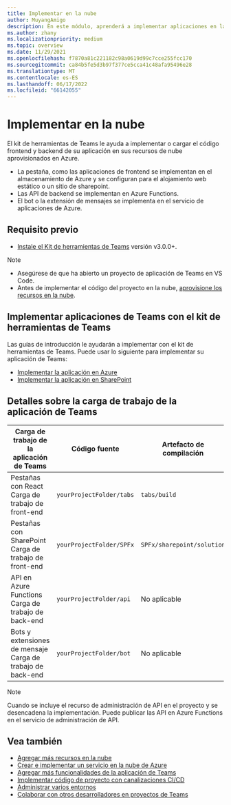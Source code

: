 ```yaml
---
title: Implementar en la nube
author: MuyangAmigo
description: En este módulo, aprenderá a implementar aplicaciones en la nube, Azure o SharePoint e implementar aplicaciones Teams mediante Teams Toolkit
ms.author: zhany
ms.localizationpriority: medium
ms.topic: overview
ms.date: 11/29/2021
ms.openlocfilehash: f7870a81c221182c98a0619d99c7cce255fcc170
ms.sourcegitcommit: ca84b5fe5d3b97f377ce5cca41c48afa95496e28
ms.translationtype: MT
ms.contentlocale: es-ES
ms.lasthandoff: 06/17/2022
ms.locfileid: "66142055"
---
```

# <a name="deploy-to-the-cloud"></a>Implementar en la nube

El kit de herramientas de Teams le ayuda a implementar o cargar el código frontend y backend de su aplicación en sus recursos de nube aprovisionados en Azure.

* La pestaña, como las aplicaciones de frontend se implementan en el almacenamiento de Azure y se configuran para el alojamiento web estático o un sitio de sharepoint.
* Las API de backend se implementan en Azure Functions.
* El bot o la extensión de mensajes se implementa en el servicio de aplicaciones de Azure.

## <a name="prerequisite"></a>Requisito previo

* [Instale el Kit de herramientas de Teams](https://marketplace.visualstudio.com/items?itemName=TeamsDevApp.ms-teams-vscode-extension) versión v3.0.0+.

> [!NOTE]
>
> * Asegúrese de que ha abierto un proyecto de aplicación de Teams en VS Code.
> * Antes de implementar el código del proyecto en la nube, [aprovisione los recursos en la nube](provision.md).

## <a name="deploy-teams-apps-using-teams-toolkit"></a>Implementar aplicaciones de Teams con el kit de herramientas de Teams

Las guías de introducción le ayudarán a implementar con el kit de herramientas de Teams. Puede usar lo siguiente para implementar su aplicación de Teams:

* [Implementar la aplicación en Azure](/microsoftteams/platform/sbs-gs-javascript?tabs=vscode%2Cvsc%2Cviscode%2Cvcode&tutorial-step=8&branch)
* [Implementar la aplicación en SharePoint](/microsoftteams/platform/sbs-gs-spfx?tabs=vscode%2Cviscode&tutorial-step=4&branch)

## <a name="details-on-teams-app-workload"></a>Detalles sobre la carga de trabajo de la aplicación de Teams

| Carga de trabajo de la aplicación de Teams | Código fuente | Artefacto de compilación| Recurso de destino |
|-------------|----------|---------------|---------------|
|Pestañas con React </br> Carga de trabajo de front-end| `yourProjectFolder/tabs`| `tabs/build` |Almacenamiento de Azure |
|Pestañas con SharePoint </br> Carga de trabajo de front-end | `yourProjectFolder/SPFx`| `SPFx/sharepoint/solution` |Catálogo de aplicaciones de SharePoint |
|API en Azure Functions </br> Carga de trabajo de back-end | `yourProjectFolder/api`| No aplicable |Azure Functions |
|Bots y extensiones de mensaje </br> Carga de trabajo de back-end | `yourProjectFolder/bot` | No aplicable | Servicio de aplicaciones de Azure |

> [!NOTE]
> Cuando se incluye el recurso de administración de API en el proyecto y se desencadena la implementación. Puede publicar las API en Azure Functions en el servicio de administración de API.

## <a name="see-also"></a>Vea también

* [Agregar más recursos en la nube](add-resource.md)
* [Crear e implementar un servicio en la nube de Azure](/azure/cloud-services/cloud-services-how-to-create-deploy-portal)
* [Agregar más funcionalidades de la aplicación de Teams](add-capability.md)
* [Implementar código de proyecto con canalizaciones CI/CD](use-CICD-template.md)
* [Administrar varios entornos](TeamsFx-multi-env.md)
* [Colaborar con otros desarrolladores en proyectos de Teams](TeamsFx-collaboration.md)
